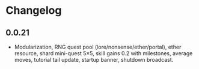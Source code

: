 # Changelog

## 0.0.21
- Modularization, RNG quest pool (lore/nonsense/ether/portal), ether resource, shard mini-quest 5×5, skill gains 0.2 with milestones, average moves, tutorial tail update, startup banner, shutdown broadcast.
